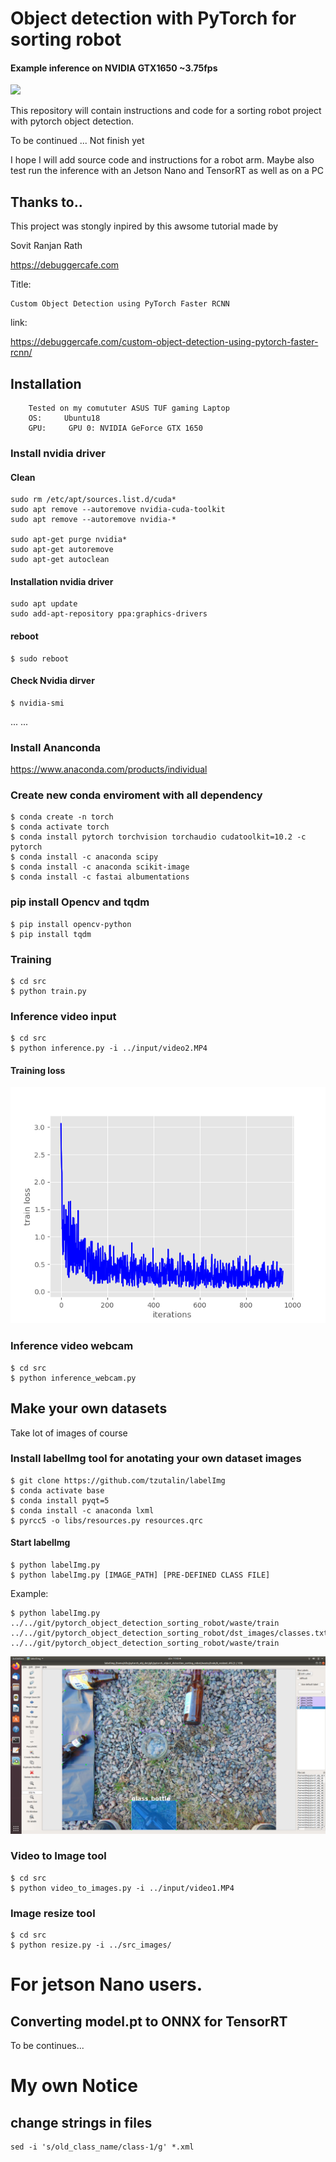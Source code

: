 # Object detection with PyTorch for sorting robot

#### Example inference on NVIDIA GTX1650 ~3.75fps

![](outputs/video3.gif)

This repository will contain instructions and code for a sorting robot project with pytorch object detection.

To be continued ... Not finish yet

I hope I will add source code and instructions for a robot arm.
Maybe also test run the inference with an Jetson Nano and TensorRT as well as on a PC

## Thanks to..

This project was stongly inpired by this awsome tutorial made by

Sovit Ranjan Rath

https://debuggercafe.com

Title:

	Custom Object Detection using PyTorch Faster RCNN

link:

https://debuggercafe.com/custom-object-detection-using-pytorch-faster-rcnn/




## Installation

        Tested on my comututer ASUS TUF gaming Laptop
        OS:     Ubuntu18
        GPU:     GPU 0: NVIDIA GeForce GTX 1650
        
### Install nvidia driver 

#### Clean
	sudo rm /etc/apt/sources.list.d/cuda*
	sudo apt remove --autoremove nvidia-cuda-toolkit
	sudo apt remove --autoremove nvidia-*

	sudo apt-get purge nvidia*
	sudo apt-get autoremove
	sudo apt-get autoclean

#### Installation nvidia driver

	sudo apt update
	sudo add-apt-repository ppa:graphics-drivers

#### reboot
    $ sudo reboot
    
#### Check Nvidia dirver
    $ nvidia-smi


...
...

### Install Ananconda

https://www.anaconda.com/products/individual


### Create new conda enviroment with all dependency

    $ conda create -n torch
    $ conda activate torch
    $ conda install pytorch torchvision torchaudio cudatoolkit=10.2 -c pytorch
    $ conda install -c anaconda scipy
    $ conda install -c anaconda scikit-image
    $ conda install -c fastai albumentations
        
### pip install Opencv and tqdm

    $ pip install opencv-python
    $ pip install tqdm
   
   
### Training 

	$ cd src
	$ python train.py
	
### Inference video input

	$ cd src
	$ python inference.py -i ../input/video2.MP4

#### Training loss 

![](outputs/train_loss_12.png)
	
### Inference video webcam

	$ cd src
	$ python inference_webcam.py

## Make your own datasets

Take lot of images of course

### Install labelImg tool for anotating your own dataset images
	
	$ git clone https://github.com/tzutalin/labelImg
	$ conda activate base
	$ conda install pyqt=5
	$ conda install -c anaconda lxml
	$ pyrcc5 -o libs/resources.py resources.qrc
	
	
#### Start labelImg	
	
	$ python labelImg.py
	$ python labelImg.py [IMAGE_PATH] [PRE-DEFINED CLASS FILE]

Example:

	$ python labelImg.py ../../git/pytorch_object_detection_sorting_robot/waste/train ../../git/pytorch_object_detection_sorting_robot/dst_images/classes.txt ../../git/pytorch_object_detection_sorting_robot/waste/train
	
![](labelImg_example.png)

### Video to Image tool

    $ cd src
    $ python video_to_images.py -i ../input/video1.MP4
    
### Image resize tool

    $ cd src
    $ python resize.py -i ../src_images/

# For jetson Nano users. 

## Converting model.pt to ONNX for TensorRT

To be continues...
    
# My own Notice 

## change strings in files

	sed -i 's/old_class_name/class-1/g' *.xml
